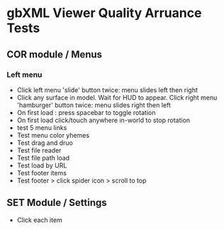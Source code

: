 # gbXML Viewer Quality Arruance Tests


## COR module / Menus

### Left menu

* Click left menu 'slide' button twice: menu slides left then right
* Click any surface in model. Wait for HUD to appear. Click right menu 'hamburger' button twice: menu slides right then left
* On first load : press spacebar to toggle rotation
* On first load click/touch anywhere in-world to stop rotation
* test 5 menu links
* Test menu color yhemes
* Test drag and druo
* Test file reader
* Test file path load
* Test load by URL
* Test footer items
* Test footer > click spider icon > scroll to top



## SET Module / Settings

* Click each item

